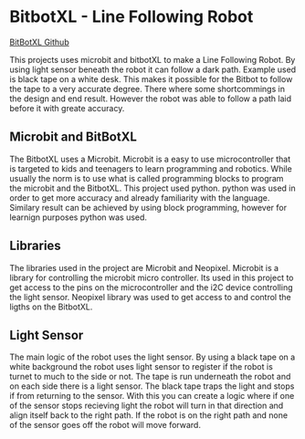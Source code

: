 # BitbotXL - Line Following Robot
[BitBotXL Github](https://github.com/tobyjohansen/BitbotXL)

This projects uses microbit and bitbotXL to make a Line Following Robot. By using light sensor beneath the robot it can follow a dark path. Example used is black tape on a white desk. This makes it possible for the Bitbot to follow the tape to a very accurate degree. There where some shortcommings in the design and end result. However the robot was able to follow a path laid before it with greate accuracy.

## Microbit and BitBotXL
The BitbotXL uses a Microbit. Microbit is a easy to use microcontroller that is targeted to kids and teenagers to learn programming and robotics. While usually the norm is to use what is called programming blocks to program the microbit and the BitbotXL. This project used python. python was used in order to get more accuracy and already familiarity with the language. Similary result can be achieved by using block programming, however for learnign purposes python was used.

## Libraries
The libraries used in the project are Microbit and Neopixel. Microbit is a library for controlling the microbit micro controller. Its used in this project to get access to the pins on the microcontroller and the i2C device controlling the light sensor. Neopixel library was used to get access to and control the ligths on the BitbotXL.

## Light Sensor
The main logic of the robot uses the light sensor. By using a black tape on a white background the robot uses light sensor to register if the robot is turnet to much to the side or not. The tape is run underneath the robot and on each side there is a light sensor. The black tape traps the light and stops if from returning to the sensor. With this you can create a logic where if one of the sensor stops recieving light the robot will turn in that direction and align itself back to the right path. If the robot is on the right path and none of the sensor goes off the robot will move forward.
